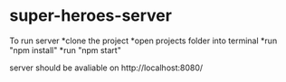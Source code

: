 # super-heroes-server

To run server
*clone the project
*open projects folder into terminal
*run "npm install"
*run "npm start"

server should be avaliable on http://localhost:8080/
